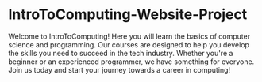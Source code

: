 # IntroToComputing-Website-Project
Welcome to IntroToComputing! Here you will learn the basics of computer science and programming. Our courses are designed to help you develop the skills you need to succeed in the tech industry. Whether you're a beginner or an experienced programmer, we have something for everyone. Join us today and start your journey towards a career in computing!

